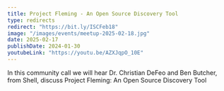 ```yaml
---
title: Project Fleming - An Open Source Discovery Tool
type: redirects
redirect: "https://bit.ly/ISCFeb18"
image: "/images/events/meetup-2025-02-18.jpg"
date: 2025-02-17
publishDate: 2024-01-30
youtubeLink: "https://youtu.be/AZXJqpO_10E"
---
```


In this community call we will hear Dr. Christian DeFeo and Ben Butcher, from Shell, discuss Project Fleming: An Open Source Discovery Tool